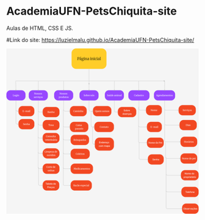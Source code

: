 # AcademiaUFN-PetsChiquita-site
Aulas de HTML, CSS E JS.

#Link do site:
https://luzielmalu.github.io/AcademiaUFN-PetsChiquita-site/

<img src="imagens/SitemapPetsChiquita.png" alt="Sitemap">
